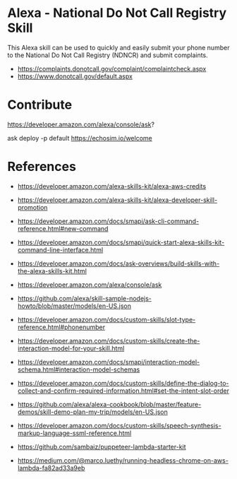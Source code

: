 # Alexa - National Do Not Call Registry Skill

This Alexa skill can be used to quickly and easily submit your phone number to the
National Do Not Call Registry (NDNCR) and submit complaints.

- https://complaints.donotcall.gov/complaint/complaintcheck.aspx
- https://www.donotcall.gov/default.aspx


# Contribute
https://developer.amazon.com/alexa/console/ask?
 
ask deploy -p default
https://echosim.io/welcome


# References
- https://developer.amazon.com/alexa-skills-kit/alexa-aws-credits
- https://developer.amazon.com/alexa-skills-kit/alexa-developer-skill-promotion

- https://developer.amazon.com/docs/smapi/ask-cli-command-reference.html#new-command
- https://developer.amazon.com/docs/smapi/quick-start-alexa-skills-kit-command-line-interface.html
- https://developer.amazon.com/docs/ask-overviews/build-skills-with-the-alexa-skills-kit.html
- https://developer.amazon.com/alexa/console/ask
- https://github.com/alexa/skill-sample-nodejs-howto/blob/master/models/en-US.json
- https://developer.amazon.com/docs/custom-skills/slot-type-reference.html#phonenumber
- https://developer.amazon.com/docs/custom-skills/create-the-interaction-model-for-your-skill.html
- https://developer.amazon.com/docs/smapi/interaction-model-schema.html#interaction-model-schemas
- https://developer.amazon.com/docs/custom-skills/define-the-dialog-to-collect-and-confirm-required-information.html#set-the-intent-slot-order
- https://github.com/alexa/alexa-cookbook/blob/master/feature-demos/skill-demo-plan-my-trip/models/en-US.json
- https://developer.amazon.com/docs/custom-skills/speech-synthesis-markup-language-ssml-reference.html

- https://github.com/sambaiz/puppeteer-lambda-starter-kit
- https://medium.com/@marco.luethy/running-headless-chrome-on-aws-lambda-fa82ad33a9eb